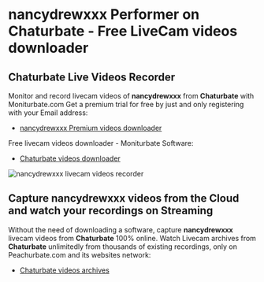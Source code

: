 # nancydrewxxx Performer on Chaturbate - Free LiveCam videos downloader

## Chaturbate Live Videos Recorder

Monitor and record livecam videos of **nancydrewxxx** from **Chaturbate** with Moniturbate.com
Get a premium trial for free by just and only registering with your Email address:
* [nancydrewxxx Premium videos downloader](https://moniturbate.com/request-demo-licence-key.html)

Free livecam videos downloader - Moniturbate Software:
* [Chaturbate videos downloader](https://moniturbate.com/moniturbate-download-software.html)

![nancydrewxxx livecam videos recorder](https://peachurnet.com/templates/moniturbate-software.png)


## Capture nancydrewxxx videos from the Cloud and watch your recordings on Streaming

Without the need of downloading a software, capture **nancydrewxxx** livecam videos from **Chaturbate** 100% online.
Watch Livecam archives from **Chaturbate** unlimitedly from thousands of existing recordings, only on Peachurbate.com and its websites network:
* [Chaturbate videos archives](https://peachurnet.com/)
